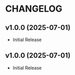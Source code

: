 # CHANGELOG

<!-- version list -->

## v1.0.0 (2025-07-01)

- Initial Release

## v1.0.0 (2025-07-01)

- Initial Release
